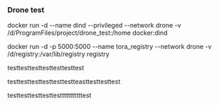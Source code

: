 ### Drone test
docker run -d --name dind --privileged --network drone -v /d/ProgramFiles/project/drone_test:/home docker:dind

docker run -d -p 5000:5000 --name tora_registry --network drone -v /d/registry:/var/lib/registry registry

testtesttesttesttesttesttest

testtesttesttesttesttestteasttesttesttest

testtesttesttesttestttttttttttest